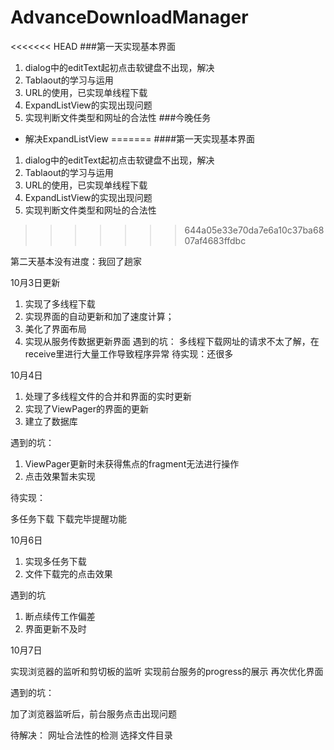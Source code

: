 # AdvanceDownloadManager
<<<<<<< HEAD
###第一天实现基本界面

1. dialog中的editText起初点击软键盘不出现，解决
2. Tablaout的学习与运用
3. URL的使用，已实现单线程下载
4.  ExpandListView的实现出现问题
5.  实现判断文件类型和网址的合法性
###今晚任务
* 解决ExpandListView
=======
####第一天实现基本界面
1. dialog中的editText起初点击软键盘不出现，解决
2. Tablaout的学习与运用
3. URL的使用，已实现单线程下载
4. ExpandListView的实现出现问题
5. 实现判断文件类型和网址的合法性
>>>>>>> 644a05e33e70da7e6a10c37ba6807af4683ffdbc

第二天基本没有进度：我回了趟家

10月3日更新
1. 实现了多线程下载
2. 实现界面的自动更新和加了速度计算；
3. 美化了界面布局
4. 实现从服务传数据更新界面
遇到的坑：
多线程下载网址的请求不太了解，在receive里进行大量工作导致程序异常
待实现：还很多

10月4日
1. 处理了多线程文件的合并和界面的实时更新
2. 实现了ViewPager的界面的更新
3. 建立了数据库

遇到的坑：

1. ViewPager更新时未获得焦点的fragment无法进行操作
2. 点击效果暂未实现

待实现：

多任务下载
下载完毕提醒功能

10月6日
1. 实现多任务下载
2. 文件下载完的点击效果

遇到的坑

1. 断点续传工作偏差
2. 界面更新不及时

10月7日

实现浏览器的监听和剪切板的监听
实现前台服务的progress的展示
再次优化界面

遇到的坑：

加了浏览器监听后，前台服务点击出现问题


待解决：
网址合法性的检测
选择文件目录
